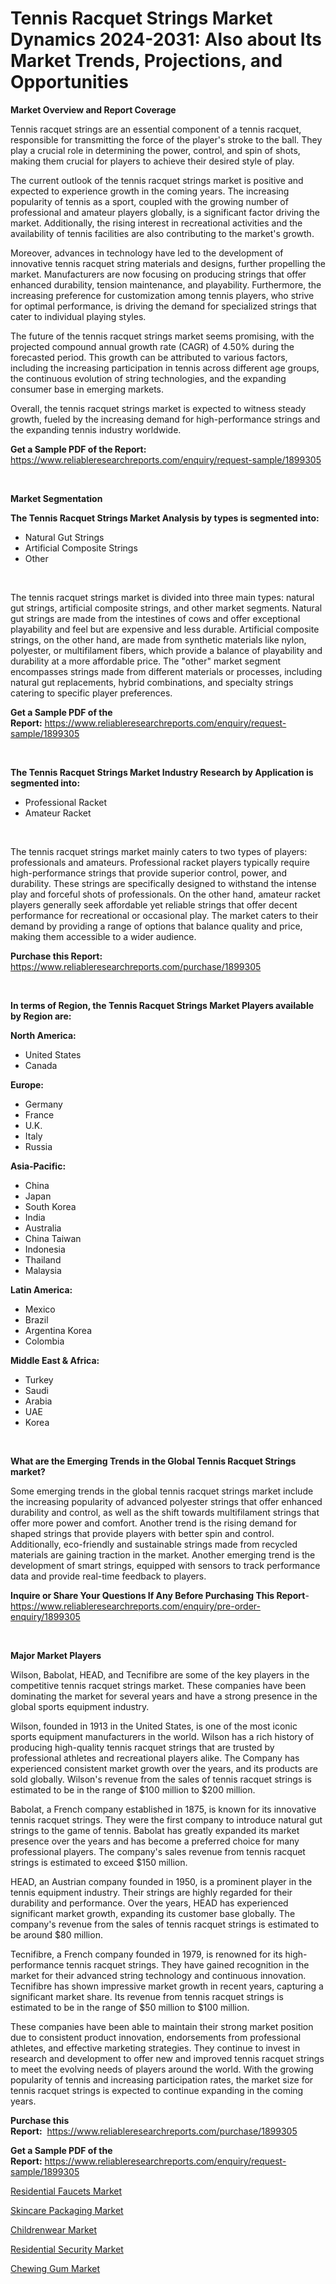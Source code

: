 <p><h1>Tennis Racquet Strings Market Dynamics 2024-2031: Also about Its Market Trends, Projections, and Opportunities</h1></p><p><strong>Market Overview and Report Coverage</strong></p>
<p><p>Tennis racquet strings are an essential component of a tennis racquet, responsible for transmitting the force of the player's stroke to the ball. They play a crucial role in determining the power, control, and spin of shots, making them crucial for players to achieve their desired style of play.</p><p>The current outlook of the tennis racquet strings market is positive and expected to experience growth in the coming years. The increasing popularity of tennis as a sport, coupled with the growing number of professional and amateur players globally, is a significant factor driving the market. Additionally, the rising interest in recreational activities and the availability of tennis facilities are also contributing to the market's growth.</p><p>Moreover, advances in technology have led to the development of innovative tennis racquet string materials and designs, further propelling the market. Manufacturers are now focusing on producing strings that offer enhanced durability, tension maintenance, and playability. Furthermore, the increasing preference for customization among tennis players, who strive for optimal performance, is driving the demand for specialized strings that cater to individual playing styles.</p><p>The future of the tennis racquet strings market seems promising, with the projected compound annual growth rate (CAGR) of 4.50% during the forecasted period. This growth can be attributed to various factors, including the increasing participation in tennis across different age groups, the continuous evolution of string technologies, and the expanding consumer base in emerging markets.</p><p>Overall, the tennis racquet strings market is expected to witness steady growth, fueled by the increasing demand for high-performance strings and the expanding tennis industry worldwide.</p></p>
<p><strong>Get a Sample PDF of the Report:</strong> <a href="https://www.reliableresearchreports.com/enquiry/request-sample/1899305">https://www.reliableresearchreports.com/enquiry/request-sample/1899305</a></p>
<p>&nbsp;</p>
<p><strong>Market Segmentation</strong></p>
<p><strong>The Tennis Racquet Strings Market Analysis by types is segmented into:</strong></p>
<p><ul><li>Natural Gut Strings</li><li>Artificial Composite Strings</li><li>Other</li></ul></p>
<p>&nbsp;</p>
<p><p>The tennis racquet strings market is divided into three main types: natural gut strings, artificial composite strings, and other market segments. Natural gut strings are made from the intestines of cows and offer exceptional playability and feel but are expensive and less durable. Artificial composite strings, on the other hand, are made from synthetic materials like nylon, polyester, or multifilament fibers, which provide a balance of playability and durability at a more affordable price. The "other" market segment encompasses strings made from different materials or processes, including natural gut replacements, hybrid combinations, and specialty strings catering to specific player preferences.</p></p>
<p><strong>Get a Sample PDF of the Report:</strong>&nbsp;<a href="https://www.reliableresearchreports.com/enquiry/request-sample/1899305">https://www.reliableresearchreports.com/enquiry/request-sample/1899305</a></p>
<p>&nbsp;</p>
<p><strong>The Tennis Racquet Strings Market Industry Research by Application is segmented into:</strong></p>
<p><ul><li>Professional Racket</li><li>Amateur Racket</li></ul></p>
<p>&nbsp;</p>
<p><p>The tennis racquet strings market mainly caters to two types of players: professionals and amateurs. Professional racket players typically require high-performance strings that provide superior control, power, and durability. These strings are specifically designed to withstand the intense play and forceful shots of professionals. On the other hand, amateur racket players generally seek affordable yet reliable strings that offer decent performance for recreational or occasional play. The market caters to their demand by providing a range of options that balance quality and price, making them accessible to a wider audience.</p></p>
<p><strong>Purchase this Report:</strong>&nbsp; <a href="https://www.reliableresearchreports.com/purchase/1899305">https://www.reliableresearchreports.com/purchase/1899305</a></p>
<p>&nbsp;</p>
<p><strong>In terms of Region, the Tennis Racquet Strings Market Players available by Region are:</strong></p>
<p>
    <p> <strong> North America: </strong>
        <ul>
            <li>United States</li>
            <li>Canada</li>
        </ul>
        </p> 
    <p> <strong> Europe: </strong>
        <ul>
            <li>Germany</li>
            <li>France</li>
            <li>U.K.</li>
            <li>Italy</li>
            <li>Russia</li>
        </ul>
        </p> 
    <p> <strong> Asia-Pacific: </strong>
        <ul>
            <li>China</li>
            <li>Japan</li>
            <li>South Korea</li>
            <li>India</li>
            <li>Australia</li>
            <li>China Taiwan</li>
            <li>Indonesia</li>
            <li>Thailand</li>
            <li>Malaysia</li>
        </ul>
        </p> 
    <p> <strong> Latin America: </strong>
        <ul>
            <li>Mexico</li>
            <li>Brazil</li>
            <li>Argentina Korea</li>
            <li>Colombia</li>
        </ul>
        </p> 
    <p> <strong> Middle East & Africa: </strong>
        <ul>
            <li>Turkey</li>
            <li>Saudi</li>
            <li>Arabia</li>
            <li>UAE</li>
            <li>Korea</li>
        </ul>
    </p>
    </p>
<p>&nbsp;</p>
<p><strong>What are the Emerging Trends in the Global Tennis Racquet Strings market?</strong></p>
<p><p>Some emerging trends in the global tennis racquet strings market include the increasing popularity of advanced polyester strings that offer enhanced durability and control, as well as the shift towards multifilament strings that offer more power and comfort. Another trend is the rising demand for shaped strings that provide players with better spin and control. Additionally, eco-friendly and sustainable strings made from recycled materials are gaining traction in the market. Another emerging trend is the development of smart strings, equipped with sensors to track performance data and provide real-time feedback to players.</p></p>
<p><strong>Inquire or Share Your Questions If Any Before Purchasing This Report</strong>- <a href="https://www.reliableresearchreports.com/enquiry/pre-order-enquiry/1899305">https://www.reliableresearchreports.com/enquiry/pre-order-enquiry/1899305</a></p>
<p>&nbsp;</p>
<p><strong>Major Market Players</strong></p>
<p><p>Wilson, Babolat, HEAD, and Tecnifibre are some of the key players in the competitive tennis racquet strings market. These companies have been dominating the market for several years and have a strong presence in the global sports equipment industry.</p><p>Wilson, founded in 1913 in the United States, is one of the most iconic sports equipment manufacturers in the world. Wilson has a rich history of producing high-quality tennis racquet strings that are trusted by professional athletes and recreational players alike. The Company has experienced consistent market growth over the years, and its products are sold globally. Wilson's revenue from the sales of tennis racquet strings is estimated to be in the range of $100 million to $200 million.</p><p>Babolat, a French company established in 1875, is known for its innovative tennis racquet strings. They were the first company to introduce natural gut strings to the game of tennis. Babolat has greatly expanded its market presence over the years and has become a preferred choice for many professional players. The company's sales revenue from tennis racquet strings is estimated to exceed $150 million.</p><p>HEAD, an Austrian company founded in 1950, is a prominent player in the tennis equipment industry. Their strings are highly regarded for their durability and performance. Over the years, HEAD has experienced significant market growth, expanding its customer base globally. The company's revenue from the sales of tennis racquet strings is estimated to be around $80 million.</p><p>Tecnifibre, a French company founded in 1979, is renowned for its high-performance tennis racquet strings. They have gained recognition in the market for their advanced string technology and continuous innovation. Tecnifibre has shown impressive market growth in recent years, capturing a significant market share. Its revenue from tennis racquet strings is estimated to be in the range of $50 million to $100 million.</p><p>These companies have been able to maintain their strong market position due to consistent product innovation, endorsements from professional athletes, and effective marketing strategies. They continue to invest in research and development to offer new and improved tennis racquet strings to meet the evolving needs of players around the world. With the growing popularity of tennis and increasing participation rates, the market size for tennis racquet strings is expected to continue expanding in the coming years.</p></p>
<p><strong>Purchase this Report:</strong>&nbsp;&nbsp;<a href="https://www.reliableresearchreports.com/purchase/1899305">https://www.reliableresearchreports.com/purchase/1899305</a></p>
<p></p>
<p><strong>Get a Sample PDF of the Report:</strong>&nbsp;<a href="https://www.reliableresearchreports.com/enquiry/request-sample/1899305">https://www.reliableresearchreports.com/enquiry/request-sample/1899305</a></p>
<p><p><a href="https://github.com/mahnoor2003/Market-Research-Report-List-2/blob/main/residential-faucets-market.md">Residential Faucets Market</a></p><p><a href="https://github.com/provorikovar/Market-Research-Report-List-2/blob/main/skincare-packaging-market.md">Skincare Packaging Market</a></p><p><a href="https://github.com/marloy8/Market-Research-Report-List-2/blob/main/childrenwear-market.md">Childrenwear Market</a></p><p><a href="https://github.com/abdelrhmankishk22/Market-Research-Report-List-2/blob/main/residential-security-market.md">Residential Security Market</a></p><p><a href="https://github.com/aliciawhite5576/Market-Research-Report-List-2/blob/main/chewing-gum-market.md">Chewing Gum Market</a></p></p>